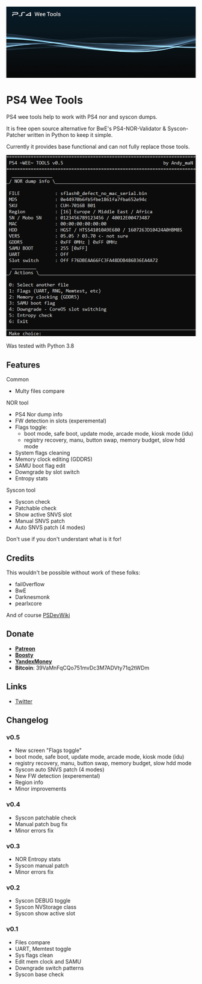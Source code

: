 ![PS4 Wee Tools](assets/splash.png)

# PS4 Wee Tools

PS4 wee tools help to work with PS4 nor and syscon dumps.

It is free open source alternative for BwE's PS4-NOR-Validator & Syscon-Patcher written in Python to keep it simple.

Currently it provides base functional and can not fully replace those tools.

![Main tool](assets/main.png)

Was tested with Python 3.8

## Features

Common
* Multy files compare

NOR tool
* PS4 Nor dump info
* FW detection in slots (experemental)
* Flags toggle:
  * boot mode, safe boot, update mode, arcade mode, kiosk mode (idu)
  * registry recovery, manu, button swap, memory budget, slow hdd mode
* System flags cleaning
* Memory clock editing (GDDR5)
* SAMU boot flag edit
* Downgrade by slot switch
* Entropy stats

Syscon tool
* Syscon check
* Patchable check
* Show active SNVS slot
* Manual SNVS patch
* Auto SNVS patch (4 modes)

Don't use if you don't understant what is it for!

## Credits

This wouldn't be possible without work of these folks: 
* fail0verflow
* BwE
* Darknesmonk
* pearlxcore

And of course [PSDevWiki](https://www.psdevwiki.com/ps4/)

## Donate

* **[Patreon](https://patreon.com/andy_man)**
* **[Boosty](https://boosty.to/andy_man/donate)**
* **[YandexMoney](https://yoomoney.ru/to/410011555252085)**
* **Bitcoin**: 39VaMnFqCQo751mvDc3M7ADVty71q2tWDm 

## Links

* [Twitter](https://twitter.com/AndyManDev)

## Changelog

### v0.5
* New screen "Flags toggle"
* boot mode, safe boot, update mode, arcade mode, kiosk mode (idu)
* registry recovery, manu, button swap, memory budget, slow hdd mode
* Syscon auto SNVS patch (4 modes)
* New FW detection (experemental)
* Region info
* Minor improvements

### v0.4
* Syscon patchable check
* Manual patch bug fix
* Minor errors fix

### v0.3
* NOR Entropy stats
* Syscon manual patch
* Minor errors fix

### v0.2
* Syscon DEBUG toggle
* Syscon NVStorage class
* Syscon show active slot

### v0.1
* Files compare
* UART, Memtest toggle
* Sys flags clean
* Edit mem clock and SAMU
* Downgrade switch patterns
* Syscon base check
